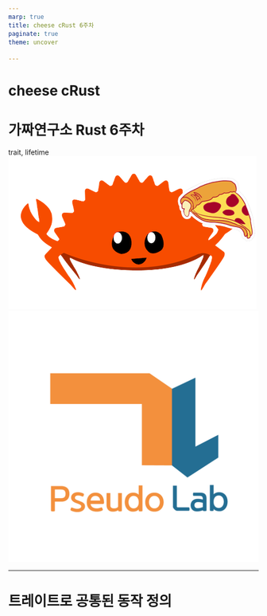 ```yaml
---
marp: true
title: cheese cRust 6주차
paginate: true
theme: uncover

---
```

<style>
{
    font-size: 30px
}
</style>

# **cheese cRust** 
# 가짜연구소 Rust 6주차
trait, lifetime
![height:300px](../images/study_logo.png) ![height:300px](../images/pseudo_lab_logo.jpg)

---

# 트레이트로 공통된 동작 정의

